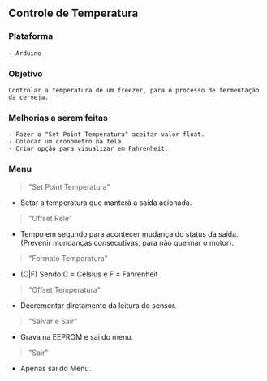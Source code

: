 ## Controle de Temperatura

### Plataforma
    - Arduino

### Objetivo
    Controlar a temperatura de um freezer, para o processo de fermentação da cerveja.


### Melhorias a serem feitas
    - Fazer o "Set Point Temperatura" aceitar valor float.
    - Colocar um cronometro na tela.
    - Criar opção para visualizar em Fahrenheit.
    

### Menu
> "Set Point Temperatura"
-   Setar a temperatura que manterá a saída acionada.

> "Offset Rele"
-   Tempo em segundo para acontecer mudança do status da saída. (Prevenir mundanças consecutivas, para não queimar o motor).

> "Formato Temperatura"
-   (C|F) Sendo C = Celsius e F = Fahrenheit

> "Offset Temperatura"
-   Decrementar diretamente da leitura do sensor.

> "Salvar e Sair"
-   Grava na EEPROM e sai do menu.

> "Sair"
-   Apenas sai do Menu.